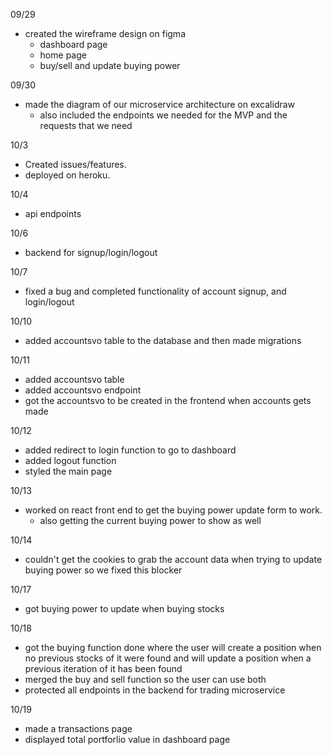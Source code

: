 09/29

-   created the wireframe design on figma
    -   dashboard page
    -   home page
    -   buy/sell and update buying power

09/30

-   made the diagram of our microservice architecture on excalidraw
    -   also included the endpoints we needed for the MVP and the requests that we need

10/3

-   Created issues/features.
-   deployed on heroku.

10/4

-   api endpoints

10/6

-   backend for signup/login/logout

10/7

-   fixed a bug and completed functionality of account signup, and login/logout

10/10

-   added accountsvo table to the database and then made migrations

10/11

-   added accountsvo table
-   added accountsvo endpoint
-   got the accountsvo to be created in the frontend when accounts gets made

10/12

-   added redirect to login function to go to dashboard
-   added logout function
-   styled the main page

10/13

-   worked on react front end to get the buying power update form to work.
    -   also getting the current buying power to show as well

10/14

-   couldn't get the cookies to grab the account data when trying to update buying power so we fixed this blocker

10/17

-   got buying power to update when buying stocks

10/18

-   got the buying function done where the user will create a position when no previous stocks of it were found and will update a position when a previous iteration of it has been found
-   merged the buy and sell function so the user can use both
-   protected all endpoints in the backend for trading microservice

10/19

-   made a transactions page
-   displayed total portforlio value in dashboard page
